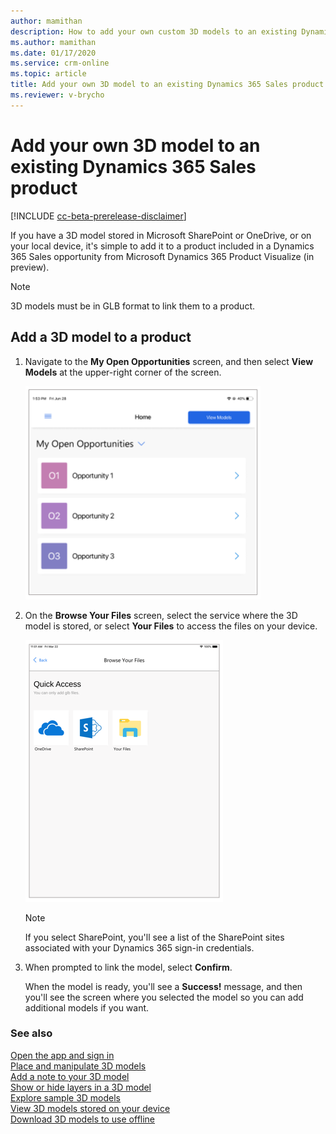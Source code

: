 ```yaml
---
author: mamithan
description: How to add your own custom 3D models to an existing Dynamics 365 Sales product
ms.author: mamithan
ms.date: 01/17/2020
ms.service: crm-online
ms.topic: article
title: Add your own 3D model to an existing Dynamics 365 Sales product
ms.reviewer: v-brycho
---
```


# Add your own 3D model to an existing Dynamics 365 Sales product

[!INCLUDE [cc-beta-prerelease-disclaimer](../includes/cc-beta-prerelease-disclaimer.md)]

If you have a 3D model stored in Microsoft SharePoint or OneDrive, or on your local device, it's simple to add it to a product included in a Dynamics 365 Sales opportunity from Microsoft Dynamics 365 Product Visualize (in preview).

> [!NOTE]
> 3D models must be in GLB format to link them to a product.

## Add a 3D model to a product

1.	Navigate to the **My Open Opportunities** screen, and then select **View Models** at the upper-right corner of the screen.

    ![My Open Opportunities screen](media/my-open-opportunities.PNG "My Open Opportunities screen")
 
2.	On the **Browse Your Files** screen, select the service where the 3D model is stored, or select **Your Files** to access the files on your device.

    ![Browse Your Files screen](media/quick-access.PNG "Browse Your Files screen")
 
    > [!NOTE]
    > If you select SharePoint, you'll see a list of the SharePoint sites associated with your Dynamics 365 sign-in credentials.

3.	When prompted to link the model, select **Confirm**.
 
    When the model is ready, you'll see a **Success!** message, and then you'll see the screen where you selected the model so you can add additional models if you want.
    
### See also

[Open the app and sign in](sign-in.md)<br>
[Place and manipulate 3D models](manipulate-models.md)<br>
[Add a note to your 3D model](add-note.md)<br>
[Show or hide layers in a 3D model](layers.md)<br>
[Explore sample 3D models](explore-samples.md)<br>
[View 3D models stored on your device](browse-models.md)<br>
[Download 3D models to use offline](download-models.md)

